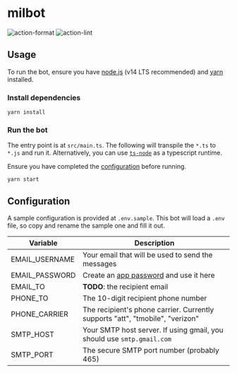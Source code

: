 # milbot

![action-format](https://github.com/hkennyv/milbot/actions/workflows/format.yml/badge.svg)
![action-lint](https://github.com/hkennyv/milbot/actions/workflows/lint.yml/badge.svg)

## Usage

To run the bot, ensure you have [node.js](https://nodejs.org/en/download/)
(v14 LTS recommended) and [yarn](https://yarnpkg.com/) installed.

### Install dependencies

```
yarn install
```

### Run the bot

The entry point is at `src/main.ts`. The following will transpile the `*.ts`
to `*.js` and run it. Alternatively, you can use
[`ts-node`](https://github.com/TypeStrong/ts-node) as a typescript runtime.

Ensure you have completed the [configuration](#configuration) before running.

```
yarn start
```

## Configuration

A sample configuration is provided at `.env.sample`. This bot will load a
`.env` file, so copy and rename the sample one and fill it out.

| Variable       | Description                                                                                       |
| -------------- | ------------------------------------------------------------------------------------------------- |
| EMAIL_USERNAME | Your email that will be used to send the messages                                                 |
| EMAIL_PASSWORD | Create an [app password](https://support.google.com/accounts/answer/185833?hl=en) and use it here |
| EMAIL_TO       | **TODO**: the recipient email                                                                     |
| PHONE_TO       | The 10-digit recipient phone number                                                               |
| PHONE_CARRIER  | The recipient's phone carrier. Currently supports "att", "tmobile", "verizon"                     |
| SMTP_HOST      | Your SMTP host server. If using gmail, you should use `smtp.gmail.com`                            |
| SMTP_PORT      | The secure SMTP port number (probably 465)                                                        |
